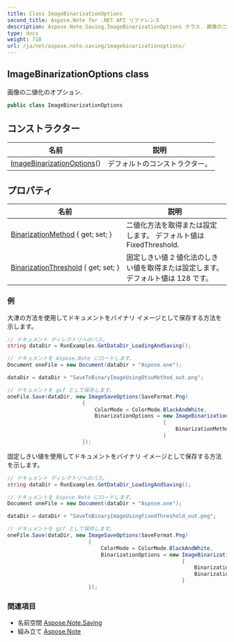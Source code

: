 ```yaml
---
title: Class ImageBinarizationOptions
second_title: Aspose.Note for .NET API リファレンス
description: Aspose.Note.Saving.ImageBinarizationOptions クラス. 画像の二値化のオプション.
type: docs
weight: 710
url: /ja/net/aspose.note.saving/imagebinarizationoptions/
---
```

## ImageBinarizationOptions class

画像の二値化のオプション.

```csharp
public class ImageBinarizationOptions
```

## コンストラクター

| 名前 | 説明 |
| --- | --- |
| [ImageBinarizationOptions](imagebinarizationoptions/)() | デフォルトのコンストラクター。 |

## プロパティ

| 名前 | 説明 |
| --- | --- |
| [BinarizationMethod](../../aspose.note.saving/imagebinarizationoptions/binarizationmethod/) { get; set; } | 二値化方法を取得または設定します。 デフォルト値はFixedThreshold. |
| [BinarizationThreshold](../../aspose.note.saving/imagebinarizationoptions/binarizationthreshold/) { get; set; } | 固定しきい値 2 値化法のしきい値を取得または設定します。 デフォルト値は 128 です。 |

### 例

大津の方法を使用してドキュメントをバイナリ イメージとして保存する方法を示します。

```csharp
// ドキュメント ディレクトリへのパス。
string dataDir = RunExamples.GetDataDir_LoadingAndSaving();

// ドキュメントを Aspose.Note にロードします。
Document oneFile = new Document(dataDir + "Aspose.one");

dataDir = dataDir + "SaveToBinaryImageUsingOtsuMethod_out.png";

// ドキュメントを gif として保存します。
oneFile.Save(dataDir, new ImageSaveOptions(SaveFormat.Png)
                        {
                            ColorMode = ColorMode.BlackAndWhite,
                            BinarizationOptions = new ImageBinarizationOptions()
                                                  {
                                                      BinarizationMethod = BinarizationMethod.Otsu,
                                                  }
                        });
```

固定しきい値を使用してドキュメントをバイナリ イメージとして保存する方法を示します。

```csharp
// ドキュメント ディレクトリへのパス。
string dataDir = RunExamples.GetDataDir_LoadingAndSaving();

// ドキュメントを Aspose.Note にロードします。
Document oneFile = new Document(dataDir + "Aspose.one");

dataDir = dataDir + "SaveToBinaryImageUsingFixedThreshold_out.png";

// ドキュメントを gif として保存します。
oneFile.Save(dataDir, new ImageSaveOptions(SaveFormat.Png)
                          {
                              ColorMode = ColorMode.BlackAndWhite,
                              BinarizationOptions = new ImageBinarizationOptions()
                                                        {
                                                            BinarizationMethod = BinarizationMethod.FixedThreshold,
                                                            BinarizationThreshold = 123
                                                        }
                          });
```

### 関連項目

* 名前空間 [Aspose.Note.Saving](../../aspose.note.saving/)
* 組み立て [Aspose.Note](../../)


